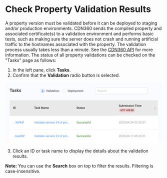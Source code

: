 <!--?xml version="1.0" encoding="utf-8"?-->

# Check Property Validation Results

A property version must be validated before it can be deployed to staging and/or production environments. CDN360 sends the compiled property and associated certificate(s) to a validation environment and performs basic tests, such as making sure the server does not crash and running artificial traffic to the hostnames associated with the property. The validation process usually takes less than a minute. See the [CDN360 API](</apidocs#tag/Property-Validation>) for more information. The status of all property validations can be checked on the "Tasks" page as follows:

1. In the left pane, click **Tasks**.
2. Confirm that the **Validation** radio button is selected.

<p align="center"><img src="/docs/resources/images/Validations_Overview.png" alt="Validation Tasks" width="900"></p>
 
3. Click an ID or task name to display the details about the validation results.

**Note:** You can use the **Search** box on top to filter the results. Filtering is  case-insensitive.
